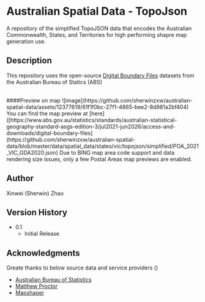 # Australian Spatial Data - TopoJson 
A repository of the simplified TopoJSON data that encodes the Australian Commonwealth, States, and Territories for high performing shapre map generation use.

## Description

This repository uses the open-source [Digital Boundary Files](https://www.abs.gov.au/statistics/standards/australian-statistical-geography-standard-asgs-edition-3/jul2021-jun2026/access-and-downloads/digital-boundary-files) datasets from the Australian Bureau of Statics (ABS) 

</br>
####Preview on map
![image](https://github.com/sherwinzxw/australian-spatial-data/assets/12377619/61f1f0bc-27f1-4865-bee2-8d981a2bf404)
You can find the map preview at [here]([https://www.abs.gov.au/statistics/standards/australian-statistical-geography-standard-asgs-edition-3/jul2021-jun2026/access-and-downloads/digital-boundary-files](https://github.com/sherwinzxw/australian-spatial-data/blob/master/data/spatial_data/states/vic/topojson/simplified/POA_2021_VIC_GDA2020.json)
Due to BING map area code support and data rendering size issues, only a few Postal Areas map previews are enabled.


## Author
Xinwei (Sherwin) Zhao

## Version History
* 0.1
    * Initial Release

## Acknowledgments

Greate thanks to below source data and service providers ()
* [Australian Bureau of Statistics](https://www.abs.gov.au/)
* [Matthew Proctor](https://www.matthewproctor.com)
* [Mapshaper](https://github.com/mbloch/mapshaper)
